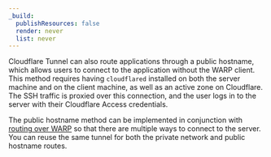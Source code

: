 ```yaml
---
_build:
  publishResources: false
  render: never
  list: never
---
```


Cloudflare Tunnel can also route applications through a public hostname, which allows users to connect to the application without the WARP client. This method requires having `cloudflared` installed on both the server machine and on the client machine, as well as an active zone on Cloudflare. The SSH traffic is proxied over this connection, and the user logs in to the server with their Cloudflare Access credentials.

The public hostname method can be implemented in conjunction with [routing over WARP](#connect-to-ssh-server-with-warp-to-tunnel) so that there are multiple ways to connect to the server. You can reuse the same tunnel for both the private network and public hostname routes.